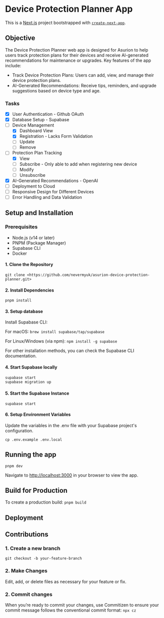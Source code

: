 # Device Protection Planner App

This is a [Next.js](https://nextjs.org) project bootstrapped with [`create-next-app`](https://nextjs.org/docs/app/api-reference/cli/create-next-app).

## Objective

The Device Protection Planner web app is designed for Asurion to help users track protection plans for their devices and receive AI-generated recommendations for maintenance or upgrades. Key features of the app include:

- Track Device Protection Plans: Users can add, view, and manage their device protection plans.
- AI-Generated Recommendations: Receive tips, reminders, and upgrade suggestions based on device type and age.

### Tasks

- [x] User Authentication - Github OAuth
- [x] Database Setup - Supabase
- [ ] Device Management
  - [x] Dashboard View
  - [x] Registration - Lacks Form Validation
  - [ ] Update
  - [ ] Remove
- [ ] Protection Plan Tracking
  - [x] View
  - [ ] Subscribe - Only able to add when registering new device
  - [ ] Modify
  - [ ] Unsubscribe
- [x] AI-Generated Recommendations - OpenAI
- [ ] Deployment to Cloud
- [ ] Responsive Design for Different Devices
- [ ] Error Handling and Data Validation

## Setup and Installation

### Prerequisites

- Node.js (v14 or later)
- PNPM (Package Manager)
- Supabase CLI
- Docker

#### 1. Clone the Repository

`git clone <https://github.com/nevermyuk/asurion-device-protection-planner.git>`

#### 2. Install Dependencies

`pnpm install`

#### 3. Setup database

Install Supabase CLI:

For macOS:
`brew install supabase/tap/supabase`

For Linux/Windows (via npm):
`npm install -g supabase`

For other installation methods, you can check the Supabase CLI documentation.

#### 4. Start Supabase locally

```bash
supabase start
supabase migration up
```

#### 5. Start the Supabase Instance

`supabase start`

#### 6. Setup Environment Variables

Update the variables in the .env file with your Supabase project's configuration.

`cp .env.example .env.local`

## Running the app

`pnpm dev`

Navigate to <http://localhost:3000> in your browser to view the app.

## Build for Production

To create a production build:
`pnpm build`

## Deployment

## Contributions

### 1. Create a new branch

`git checkout -b your-feature-branch`

### 2. Make Changes

Edit, add, or delete files as necessary for your feature or fix.

### 2. Commit changes

When you’re ready to commit your changes, use Commitizen to ensure your commit message follows the conventional commit format:
`npx cz`
